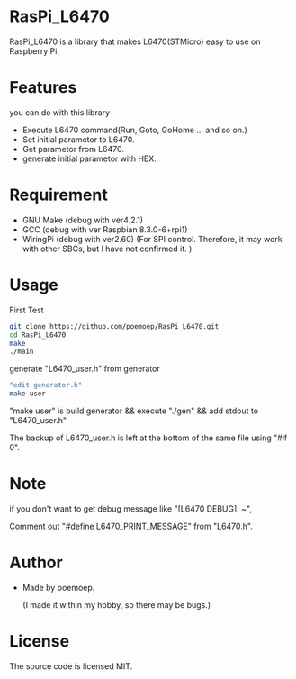 # RasPi_L6470

RasPi_L6470 is a library that makes L6470(STMicro) easy to use on Raspberry Pi.

# Features
you can do with this library

* Execute L6470 command(Run, Goto, GoHome ... and so on.)
* Set initial parametor to L6470.
* Get parametor from L6470.
* generate initial parametor with HEX.

# Requirement

* GNU Make (debug with ver4.2.1)
* GCC (debug with ver Raspbian 8.3.0-6+rpi1)
* WiringPi (debug with ver2.60)
    (For SPI control. Therefore, it may work with other SBCs, but I have not confirmed it. )

# Usage

First Test
```bash
git clone https://github.com/poemoep/RasPi_L6470.git
cd RasPi_L6470
make 
./main
```

generate "L6470_user.h" from generator
```bash
"edit generator.h"
make user 
```
"make user" is build generator && execute "./gen"  && add stdout to "L6470_user.h"

The backup of L6470_user.h is left at the bottom of the same file using "#if 0".

# Note
if you don't want to get debug message like "[L6470 DEBUG]: ~",

Comment out "#define L6470_PRINT_MESSAGE" from "L6470.h".

# Author

* Made by poemoep.

  (I made it within my hobby, so there may be bugs.)

# License
The source code is licensed MIT.
